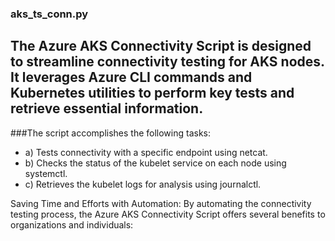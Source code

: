 ### aks_ts_conn.py

## The Azure AKS Connectivity Script is designed to streamline connectivity testing for AKS nodes. It leverages Azure CLI commands and Kubernetes utilities to perform key tests and retrieve essential information.
###The script accomplishes the following tasks:
* a) Tests connectivity with a specific endpoint using netcat.
* b) Checks the status of the kubelet service on each node using systemctl.
* c) Retrieves the kubelet logs for analysis using journalctl.

Saving Time and Efforts with Automation:
By automating the connectivity testing process, the Azure AKS Connectivity Script offers several benefits to organizations and individuals:
